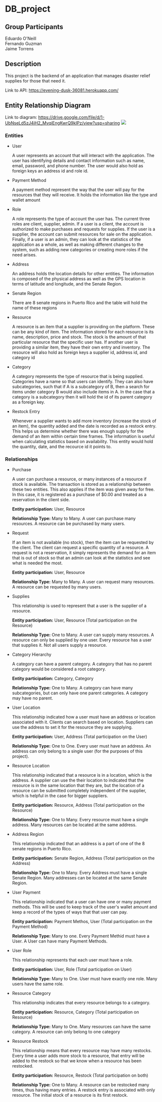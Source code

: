 # DB_project

## Group Participants
Eduardo O'Neill<br />
Fernando Guzman<br />
Jaime Torrens

## Description
This project is the backend of an application that manages disaster relief supplies for those that need it. 

Link to API: https://evening-dusk-36081.herokuapp.com/

## Entity Relationship Diagram
Link to diagram: https://drive.google.com/file/d/1-UbNseLd5zJ4iH2_MvqiEngKwrQ9kIPz/view?usp=sharing
![](diagram.jpg)

### Entities
* User

  A user represents an account that will interact with the application. The user has identifying details and contact information such as name, email, password, and phone number. The user would also hold as foreign keys an address id and role id.

* Payment Method

  A payment method represent the way that the user will pay for the resources that they will receive. It holds the information like the type and wallet amount
   
* Role

  A role represents the type of account the user has. The current three roles are client, supplier, admin. If a user is a client, the account is authorized to make purchases and requests for supplies. If the user is a supplier, the account can submit resources for sale on the application. Finally, if a user is an admin, they can look at the statistics of the application as a whole, as well as making different changes to the system, such as adding new categories or creating more roles if the need arises.
  
* Address

  An address holds the location details for other entities. The information is composed of the physical address as well as the GPS location in terms of latitude and longitude, and the Senate Region.

* Senate Region

  There are 8 senate regions in Puerto Rico and the table will hold the name of these regions
  
* Resource

  A resource is an item that a supplier is providing on the platform. These can be any kind of item. The information stored for each resource is its name, description, price and stock. The stock is the amount of that particular resource that the specific user has. If another user is providing a similar item, they have their own entry and inventory. The resource will also hold as foreign keys a supplier id, address id, and category id 
  
* Category

  A category represents the type of resource that is being supplied. Categories have a name so that users can identify. They can also have subcategories, such that if A is a subcategory of B, then a search for items under category B would also include items in A. In the case that a category is a subcategory then it will hold the id of its parent category as a foreign key.

* Restock Entry

  Whenever a supplier wants to add more inventory (increase the stock of an item), the quantity added and the date is recorded as a restock entry. This helps us determine whether there was enough supply for the demand of an item within certain time frames. The information is useful when calculating statistics based on availability. This entity would hold the quantity, date, and the recource id it points to.

### Relationships

* Purchase

  A user can purchase a resource, or many instances of a resource if stock is available. The transaction is stored as a relationship between these two entities. This also applies if the item was given away for free. In this case, it is registered as a purchase of $0.00 and treated as a reservation in the client side.
  
  **Entity participation:** User, Resource
  
  **Relationship Type:** Many to Many. A user can purchase many resources. A resource can be purchased by many users.

* Request

  If an item is not available (no stock), then the item can be requested by the client. The client can request a specific quantity of a resource. A request is not a reservation, it simply represents the demand for an item that is out of stock so that an admin can look at the statistics and see what is needed the most.
  
  **Entity participation:** User, Resource
  
  **Relationship Type:** Many to Many. A user can request many resources. A resource can be requested by many users.

* Supplies

  This relationship is used to represent that a user is the supplier of a resource. 

  **Entity participation:** User, Resource (Total participation on the Resource)
  
  **Relationship Type:** One to Many. A user can supply many resources. A resource can only be supplied by one user. Every resource has a user that supplies it. Not all users supply a resource.
  
* Category Hierarchy

  A category can have a parent category. A category that has no parent category would be considered a root category.
  
  **Entity participation:** Category, Category
  
  **Relationship Type:** One to Many. A category can have many subcategories, but can only have one parent categories. A category may have no parent.
  
* User Location

  This relationship indicated how a user must have an address or location associated with it. Clients can search based on location. Suppliers can use the address to set it for the resource they are supplying.
  
  **Entity participation:** User, Address (Total participation on the User)
  
  **Relationship Type:** One to One. Every user must have an address. An address can only belong to a single user (for the purposes of this project).
  
* Resource Location

  This relationship indicated that a resource is in a location, which is the address. A supplier can use the their location to indicated that the resource is in the same location that they are, but the location of a resource can be submitted completely independent of the supplier, which is helpful in the case for bigger suppliers.
  
  **Entity participation:** Resource, Address (Total participation on the Resource)
  
  **Relationship Type:** One to Many. Every resource must have a single address. Many resources can be located at the same address.

* Address Region

  This relationship indicated that an address is a part of one of the 8 senate regions in Puerto Rico.

  **Entity participation:** Senate Region, Address (Total participation on the Address)
  
  **Relationship Type:** One to Many. Every Address must have a single Senate Region. Many addresses can be located at the same Senate Region.

* User Payment

  This relationship indicated that a user can have one or many payment methods. This will be used to keep track of the user's wallet amount and keep a record of the types of ways that that user can pay.

  **Entity participation:** Payment Methos, User (Total participation on the Payment Method)
  
  **Relationship Type:** Many to one. Every Payment Methid must have a User. A User can have many Payment Methods.  

* User Role
  
  This relationship represents that each user must have a role.
  
  **Entity participation:** User, Role (Total participation on User)
  
  **Relationship Type:** Many to One. User must have exactly one role. Many users have the same role. 
    
* Resource Category

  This relationship indicates that every resource belongs to a category.
  
  **Entity participation:** Resource, Category (Total participation on Resource)

  **Relationship Type:** Many to One. Many resources can have the same category. A resource can only belong to one category
    
* Resource Restock
    
    This relationship means that every resource may have many restocks. Every time a user adds more stock to a resource, that entry will be added to the restock so that we know when a resource has been restocked.
    
    **Entity participation:** Resource, Restock (Total participation on both)
    
    **Relationship Type:** One to Many. A resource can be restocked many times, thus having many entries. A restock entry is associated with only resource. The initial stock of a resource is its first restock.
